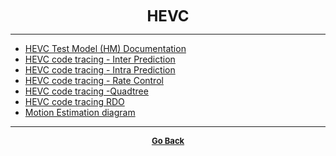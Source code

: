 <p align="center">
  <b>
  <font size="+2">HEVC</font>
  </b>
</p>

---

  - [HEVC Test Model (HM) Documentation](https://hevc.hhi.fraunhofer.de/HM-doc/index.html)  
  - [HEVC code tracing - Inter Prediction](https://www.camdemy.com/media/17890)
  - [HEVC code tracing - Intra Prediction](https://www.camdemy.com/media/17888)  
  - [HEVC code tracing - Rate Control](https://www.camdemy.com/media/17893)  
  - [HEVC code tracing -Quadtree](https://www.camdemy.com/media/17885)  
  - [HEVC code tracing RDO](https://www.camdemy.com/media/17892)  
  - [Motion Estimation diagram](https://www.hindawi.com/journals/ijrc/2012/473725/fig1/)  

---

<p align="center">
  <b>
  <a href="https://gs1293.github.io/resource.html"> <font size="-1">Go Back</font></a>
  </b>
</p>
